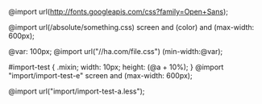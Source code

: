 @import url(http://fonts.googleapis.com/css?family=Open+Sans);

@import url(/absolute/something.css) screen and (color) and (max-width: 600px);

@var: 100px;
@import url("//ha.com/file.css") (min-width:@var);

#import-test {
  .mixin;
  width: 10px;
  height: (@a + 10%);
}
@import "import/import-test-e" screen and (max-width: 600px);

@import url("import/import-test-a.less");